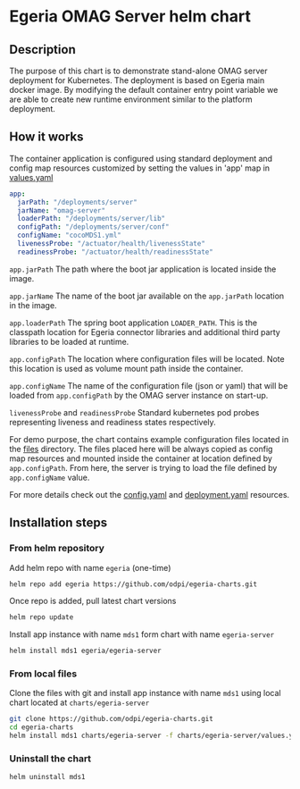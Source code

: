 <!-- SPDX-License-Identifier: CC-BY-4.0 -->
<!-- Copyright Contributors to the ODPi Egeria project. -->

# Egeria OMAG Server helm chart

## Description

The purpose of this chart is to demonstrate stand-alone OMAG server deployment for Kubernetes.
The deployment is based on Egeria main docker image. By modifying the default container entry point variable we are able to create new runtime environment similar to the platform deployment.

## How it works

The container application is configured using standard deployment and config map resources customized by setting the values in 'app' map in [values.yaml](values.yaml)

``````yaml
app:
  jarPath: "/deployments/server"
  jarName: "omag-server"
  loaderPath: "/deployments/server/lib"
  configPath: "/deployments/server/conf"
  configName: "cocoMDS1.yml"
  livenessProbe: "/actuator/health/livenessState"
  readinessProbe: "/actuator/health/readinessState"
``````

`app.jarPath` The path where the boot jar application is located inside the image.

`app.jarName` The name of the boot jar available on the `app.jarPath` location in the image.

`app.loaderPath` The spring boot application `LOADER_PATH`. This is the classpath location for Egeria connector libraries and additional third party libraries to be loaded at runtime.

`app.configPath` The location where configuration files will be located. Note this location is used as volume mount path inside the container.

`app.configName` The name of the configuration file (json or yaml) that will be loaded from `app.configPath` by the OMAG server instance on start-up.

`livenessProbe` and `readinessProbe` Standard kubernetes pod probes representing liveness and readiness states respectively.

For demo purpose, the chart contains example configuration files located in the [files](files) directory. The files placed here will be always copied as config map resources and mounted inside the container at location defined by `app.configPath`. From here, the server is trying to load the file defined by `app.configName` value.

For more details check out the [config.yaml](templates/config.yaml) and [deployment.yaml](templates/deployment.yaml) resources.


## Installation steps

### From helm repository

Add helm repo with name `egeria` (one-time)

```bash
helm repo add egeria https://github.com/odpi/egeria-charts.git
```

Once repo is added, pull latest chart versions

```bash
helm repo update
```

Install app instance with name `mds1` form chart with name `egeria-server`

```bash
helm install mds1 egeria/egeria-server 
```

### From local files

Clone the files with git and install app instance with name `mds1` using local chart located at `charts/egeria-server`

```bash
git clone https://github.com/odpi/egeria-charts.git
cd egeria-charts
helm install mds1 charts/egeria-server -f charts/egeria-server/values.yaml
```

### Uninstall the chart

```bash
helm uninstall mds1
```
